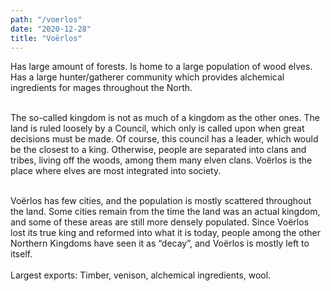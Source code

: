 ```yaml
---
path: "/voerlos"
date: "2020-12-28"
title: "Voërlos"
---
```


Has large amount of forests. Is home to a large population of wood elves. Has a large hunter/gatherer community which provides alchemical ingredients for mages throughout the North.<br/><br/>

The so-called kingdom is not as much of a kingdom as the other ones. The land is ruled loosely by a Council, which only is called upon when great decisions must be made. Of course, this council has a leader, which would be the closest to a king. Otherwise, people are separated into clans and tribes, living off the woods, among them many elven clans. Voërlos is the place where elves are most integrated into society.<br/><br/>

Voërlos has few cities, and the population is mostly scattered throughout the land. Some cities remain from the time the land was an actual kingdom, and some of these areas are still more densely populated. Since Voërlos lost its true king and reformed into what it is today, people among the other Northern Kingdoms have seen it as “decay”, and Voërlos is mostly left to itself.<br/><br/>
Largest exports: Timber, venison, alchemical ingredients, wool.
